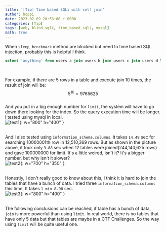 ```yaml
---
title: '[Tip] Time based SQLi with self join'
author: hoppi
date: 2023-02-09 20:58:00 + 0000
categories: [Tip]
tags: [web, blind_sqli, time_based_sqli, mysql]
math: true
---
```


When `sleep`, `benckmark` method are blocked but need to time based SQL injection, probably this is helpful I think. 
```sql
select 'anything' from users a join users b join users c join users d limit 40000000,1;
```
<br/>

For example, if there are 5 rows in a table and execute join 10 times, the result of join will be:  
$$5^{10}=9765625$$  
And you put in a big enough number for `limit`, the system will have to go down there looking for the index. So the query execution time will be longer. I tested using mysql in local.  
![test1](../../../assets/img/2023-02-09/test1.png){: w="800" h="400" }  
<br/>

And I also tested using `information_schema.columns`. it takes `14.49` sec for searching 10000001th row in 12,510,369 rows. But as shown in the picture above, it took only `3.88` sec when 12 tables were joined(244,140,625 rows) and gave 100000000 for limit. It's a little weired, isn't it? It's a bigger number, but why isn't it slower?  
![test2](../../../assets/img/2023-02-09/test2.png){: w="700" h="350" }  
<br/>

Honestly, I don't really good to know about this, I think it is hard to join the tables that have a bunch of data. I tried three `information_schema.columns` this time, It takes `1 min 8.98` sec.  
![test3](../../../assets/img/2023-02-09/test3.png){: w="800" h="400" }  
<br/>

The following conclusions can be reached, if table has a bunch of data, `join` is more powerful than using `limit`. In real world, there is no tables that have only 5 data but that tables are maybe in a CTF Challenges. So the way using `limit` will be quite useful one.  